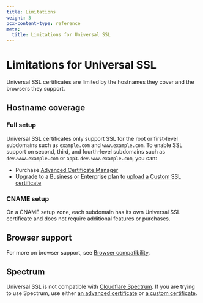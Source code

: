 ```yaml
---
title: Limitations
weight: 3
pcx-content-type: reference
meta:
  title: Limitations for Universal SSL
---
```


# Limitations for Universal SSL

Universal SSL certificates are limited by the hostnames they cover and the browsers they support.

## Hostname coverage

### Full setup

Universal SSL certificates only support SSL for the root or first-level subdomains such as `example.com` and `www.example.com`. To enable SSL support on second, third, and fourth-level subdomains such as `dev.www.example.com` or `app3.dev.www.example.com`, you can:

- Purchase [Advanced Certificate Manager](../../advanced-certificate-manager)
- Upgrade to a Business or Enterprise plan to [upload a Custom SSL certificate](../../custom-certificates)

### CNAME setup

On a CNAME setup zone, each subdomain has its own Universal SSL certificate and does not require additional features or purchases.

## Browser support

For more on browser support, see [Browser compatibility](/ssl-tls/browser-compatibility).

## Spectrum

Universal SSL is not compatible with [Cloudflare Spectrum](https://developers.cloudflare.com/spectrum). If you are trying to use Spectrum, use either [an advanced certificate](/edge-certificates/advanced-certificate-manager) or [a custom certificate](/edge-certificates/custom-certificates).